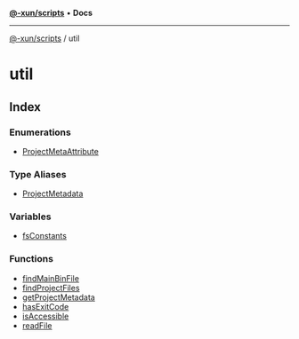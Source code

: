 [**@-xun/scripts**](../README.md) • **Docs**

---

[@-xun/scripts](../README.md) / util

# util

## Index

### Enumerations

- [ProjectMetaAttribute](enumerations/ProjectMetaAttribute.md)

### Type Aliases

- [ProjectMetadata](type-aliases/ProjectMetadata.md)

### Variables

- [fsConstants](variables/fsConstants.md)

### Functions

- [findMainBinFile](functions/findMainBinFile.md)
- [findProjectFiles](functions/findProjectFiles.md)
- [getProjectMetadata](functions/getProjectMetadata.md)
- [hasExitCode](functions/hasExitCode.md)
- [isAccessible](functions/isAccessible.md)
- [readFile](functions/readFile.md)
